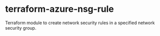 # terraform-azure-nsg-rule
Terraform module to create network security rules in a specified network security group.
